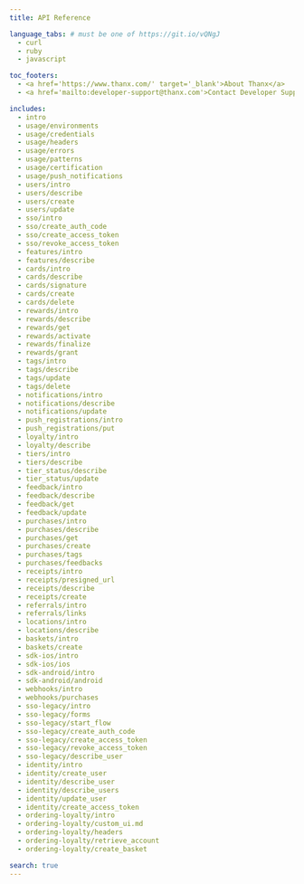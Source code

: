 ```yaml
---
title: API Reference

language_tabs: # must be one of https://git.io/vQNgJ
  - curl
  - ruby
  - javascript

toc_footers:
  - <a href='https://www.thanx.com/' target='_blank'>About Thanx</a>
  - <a href='mailto:developer-support@thanx.com'>Contact Developer Support</a>

includes:
  - intro
  - usage/environments
  - usage/credentials
  - usage/headers
  - usage/errors
  - usage/patterns
  - usage/certification
  - usage/push_notifications
  - users/intro
  - users/describe
  - users/create
  - users/update
  - sso/intro
  - sso/create_auth_code
  - sso/create_access_token
  - sso/revoke_access_token
  - features/intro
  - features/describe
  - cards/intro
  - cards/describe
  - cards/signature
  - cards/create
  - cards/delete
  - rewards/intro
  - rewards/describe
  - rewards/get
  - rewards/activate
  - rewards/finalize
  - rewards/grant
  - tags/intro
  - tags/describe
  - tags/update
  - tags/delete
  - notifications/intro
  - notifications/describe
  - notifications/update
  - push_registrations/intro
  - push_registrations/put
  - loyalty/intro
  - loyalty/describe
  - tiers/intro
  - tiers/describe
  - tier_status/describe
  - tier_status/update
  - feedback/intro
  - feedback/describe
  - feedback/get
  - feedback/update
  - purchases/intro
  - purchases/describe
  - purchases/get
  - purchases/create
  - purchases/tags
  - purchases/feedbacks
  - receipts/intro
  - receipts/presigned_url
  - receipts/describe
  - receipts/create
  - referrals/intro
  - referrals/links
  - locations/intro
  - locations/describe
  - baskets/intro
  - baskets/create
  - sdk-ios/intro
  - sdk-ios/ios
  - sdk-android/intro
  - sdk-android/android
  - webhooks/intro
  - webhooks/purchases
  - sso-legacy/intro
  - sso-legacy/forms
  - sso-legacy/start_flow
  - sso-legacy/create_auth_code
  - sso-legacy/create_access_token
  - sso-legacy/revoke_access_token
  - sso-legacy/describe_user
  - identity/intro
  - identity/create_user
  - identity/describe_user
  - identity/describe_users
  - identity/update_user
  - identity/create_access_token
  - ordering-loyalty/intro
  - ordering-loyalty/custom_ui.md
  - ordering-loyalty/headers
  - ordering-loyalty/retrieve_account
  - ordering-loyalty/create_basket

search: true
---
```

